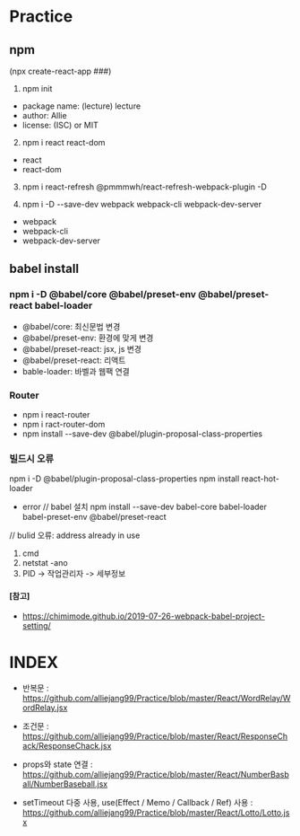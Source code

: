 # Practice

## npm
(npx create-react-app ###)
1. npm init
- package name: (lecture) lecture
- author: Allie
- license: (ISC) or MIT

2. npm i react react-dom
- react 
- react-dom

3. npm i react-refresh @pmmmwh/react-refresh-webpack-plugin -D

4. npm i -D --save-dev webpack webpack-cli webpack-dev-server
- webpack 
- webpack-cli
- webpack-dev-server

## babel install
### npm i -D @babel/core @babel/preset-env @babel/preset-react babel-loader
- @babel/core: 최신문법 변경
- @babel/preset-env: 환경에 맞게 변경
- @babel/preset-react: jsx, js 변경
- @babel/preset-react: 리액트
- bable-loader: 바벨과 웹팩 연결

### Router
- npm i react-router
- npm i ract-router-dom
- npm install --save-dev @babel/plugin-proposal-class-properties

### 빌드시 오류
npm i -D @babel/plugin-proposal-class-properties 
npm install react-hot-loader
+ error 
// babel 설치
npm install --save-dev babel-core babel-loader babel-preset-env @babel/preset-react

// bulid 오류: address already in use
1. cmd
2. netstat -ano
3. PID -> 작업관리자 -> 세부정보 

#### [참고]
- https://chimimode.github.io/2019-07-26-webpack-babel-project-setting/

# INDEX
- 반복문 : https://github.com/alliejang99/Practice/blob/master/React/WordRelay/WordRelay.jsx

- 조건문 : https://github.com/alliejang99/Practice/blob/master/React/ResponseChack/ResponseChack.jsx

- props와 state 연결 : https://github.com/alliejang99/Practice/blob/master/React/NumberBasball/NumberBaseball.jsx

- setTimeout 다중 사용, use(Effect / Memo / Callback / Ref) 사용 : https://github.com/alliejang99/Practice/blob/master/React/Lotto/Lotto.jsx